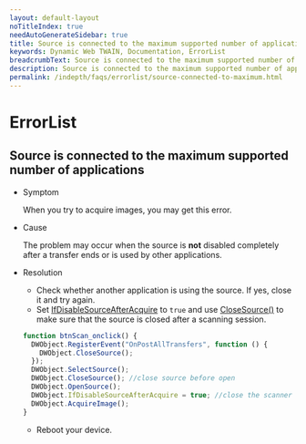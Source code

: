 ```yaml
---
layout: default-layout
noTitleIndex: true
needAutoGenerateSidebar: true
title: Source is connected to the maximum supported number of applications
keywords: Dynamic Web TWAIN, Documentation, ErrorList
breadcrumbText: Source is connected to the maximum supported number of applications
description: Source is connected to the maximum supported number of applications
permalink: /indepth/faqs/errorlist/source-connected-to-maximum.html
---
```


# ErrorList

## Source is connected to the maximum supported number of applications

- Symptom

  When you try to acquire images, you may get this error.

- Cause

  The problem may occur when the source is **not** disabled completely after a transfer ends or is used by other applications.

- Resolution

  - Check whether another application is using the source. If yes, close it and try again.
  - Set [IfDisableSourceAfterAcquire]({{site.info}}api/WebTwain_Acquire.html#ifdisablesourceafteracquire) to `true` and use [CloseSource()]({{site.info}}api/WebTwain_Acquire.html#closesource) to make sure that the source is closed after a scanning session.

  ```javascript
  function btnScan_onclick() {
    DWObject.RegisterEvent("OnPostAllTransfers", function () {
      DWObject.CloseSource();
    });
    DWObject.SelectSource();
    DWObject.CloseSource(); //close source before open
    DWObject.OpenSource();
    DWObject.IfDisableSourceAfterAcquire = true; //close the scanner UI after acquiring
    DWObject.AcquireImage();
  }
  ```

  - Reboot your device.
